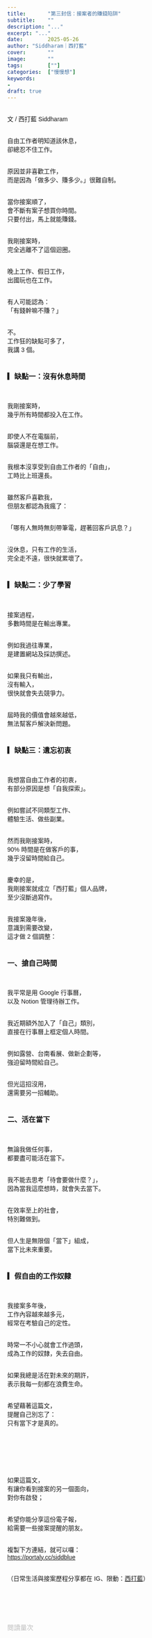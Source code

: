```yaml
---
title:       "第三封信：接案者的賺錢陷阱"
subtitle:    ""
description: "..."
excerpt: "..."
date:        2025-05-26
author: "Siddharam｜西打藍"
cover:       ""
image:       ""
tags:        [""]
categories:  ["慢慢想"]
keywords:
- 
draft: true
---
```


<article style="font-family: 'Noto Sans TC', '微軟正黑體', sans-serif; font-weight: 300;">

<br>文 / 西打藍 Siddharam<br><br>

自由工作者明知道該休息，<br>
卻總忍不住工作。<br><br>

原因並非喜歡工作，<br>
而是因為「做多少、賺多少。」很難自制。<br><br>

當你接案順了，<br>
會不斷有案子想買你時間。<br>
只要付出，馬上就能賺錢。<br><br>

我剛接案時，<br>
完全逃離不了這個迴圈。<br><br>

晚上工作、假日工作，<br>
出國玩也在工作。<br><br>

有人可能認為：<br>
「有錢幹嘛不賺？」<br><br>

不。<br>
工作狂的缺點可多了，<br>
我講 3 個。<br><br>


<h3 class="article-h1-color">▎缺點一：沒有休息時間</h3><br>

我剛接案時，<br>
幾乎所有時間都投入在工作。<br><br>

即使人不在電腦前，<br>
腦袋還是在想工作。<br><br>

我根本沒享受到自由工作者的「自由」，<br>
工時比上班還長。<br><br>

雖然客戶喜歡我，<br>
但朋友都認為我瘋了：<br><br>

「哪有人無時無刻帶筆電，趕著回客戶訊息？」<br><br>

沒休息，只有工作的生活，<br>
完全走不遠，很快就累壞了。<br><br>


<h3 class="article-h1-color">▎缺點二：少了學習</h3><br>

接案過程，<br>
多數時間是在輸出專業。<br><br>

例如我過往專業，<br>
是建置網站及採訪撰述。<br><br>

如果我只有輸出，<br>
沒有輸入，<br>
很快就會失去競爭力。<br><br>

屆時我的價值會越來越低，<br>
無法幫客戶解決新問題。<br><br>


<h3 class="article-h1-color">▎缺點三：遺忘初衷</h3><br>

我想當自由工作者的初衷，<br>
有部分原因是想「自我探索」。<br><br>

例如嘗試不同類型工作、<br>
體驗生活、做些副業。<br><br>

然而我剛接案時，<br>
90% 時間是在做客戶的事，<br>
幾乎沒留時間給自己。<br><br>

慶幸的是，<br>
我剛接案就成立「西打藍」個人品牌，<br>
至少沒斷過寫作。<br><br>

我接案幾年後，<br>
意識到需要改變，<br>
這才做 2 個調整：<br><br>


<h3 class="article-h1-color">一、搶自己時間</h3><br>

我平常是用 Google 行事曆，<br>
以及 Notion 管理待辦工作。<br><br>

我近期額外加入了「自己」類別，<br>
直接在行事曆上框定個人時間。<br><br>

例如露營、台南看展、做新企劃等，<br>
強迫留時間給自己。<br><br>

但光這招沒用，<br>
還需要另一招輔助。<br><br>


<h3 class="article-h1-color">二、活在當下</h3><br>

無論我做任何事，<br>
都要盡可能活在當下。<br><br>

我不能去思考「待會要做什麼？」，<br>
因為當我這麼想時，就會失去當下。<br><br>

在效率至上的社會，<br>
特別難做到。<br><br>

但人生是無限個「當下」組成，<br>
當下比未來重要。<br><br>


<h3 class="article-h1-color">▎假自由的工作奴隸</h3><br>

我接案多年後，<br>
工作內容越來越多元，<br>
經常在考驗自己的定性。<br><br>

時常一不小心就會工作過頭，<br>
成為工作的奴隸，失去自由。<br><br>

如果我總是活在對未來的期許，<br>
表示我每一刻都在浪費生命。<br><br>

希望藉著這篇文，<br>
提醒自己別忘了：<br>
只有當下才是真的。<br><br>

# <br><br>

如果這篇文，<br>
有讓你看到接案的另一個面向，<br>
對你有啟發；<br><br>

希望你能分享這份電子報，<br>
給需要一些接案提醒的朋友。<br><br>

複製下方連結，就可以囉：<br>
https://portaly.cc/siddblue<br><br>



<!-- 
<!-- 案例 > 證明案例 > 好處 / 壞處 > 怎麼改變（列步驟） > 結語總結金句 / 對自己說一句話 -->


（日常生活與接案歷程分享都在 IG、限動：<a href="https://www.instagram.com/sidd.blue/" target="_blank">西打藍</a>）<br><br>

<!-- <h3 class="article-h1-color">▎</h3><br> -->





<br><br><br>

</article>

<div style="color: #bfbfbf; font-size: 15px;" id="busuanzi_container_page_pv">
  閱讀量<span id="busuanzi_value_page_pv"></span>次
</div>

<script src="../../js/post.js"></script>
